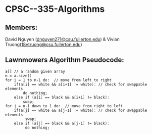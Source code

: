 # CPSC--335-Algorithms

## Members:
 David Nguyen (dnguyen271@csu.fullerton.edu) & Vivian Truong(18vtruong@csu.fullerton.edu)

## Lawnmowers Algorithm Pseudocode:
    
    a[] // a random given array
    n = a.size()
    for i = 1 to n-1 do:  // move from left to right
        if(a[i] == white && a[i+1] != white): // check for swappable elements
            do nothing;
        else if (a[i] == black && a[i+1] != black):
            swap;
    for j = n-1 down to 1 do:  // move from right to left
        if(a[j] == white && a[j-1] != white): // check for swappable elements
             swap;
        else if (a[j] == black && a[j-1] != black):
             do nothing;
